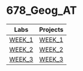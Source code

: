 # 678_Geog_AT
| Labs    | Projects|
|:---------:|:---------:|
|[WEEK_1](labs/WEEK_1/README.md)|[WEEK_1](Projects/WEEK_1/README.md)|
|[WEEK_2](labs/WEEK_2/README.md)|[WEEK_2](Projects/WEEK_2/README.md)|
|[WEEK_3](labs/WEEK_3/README.md)|[WEEK_3](Projects/WEEK_3/README.md)|
